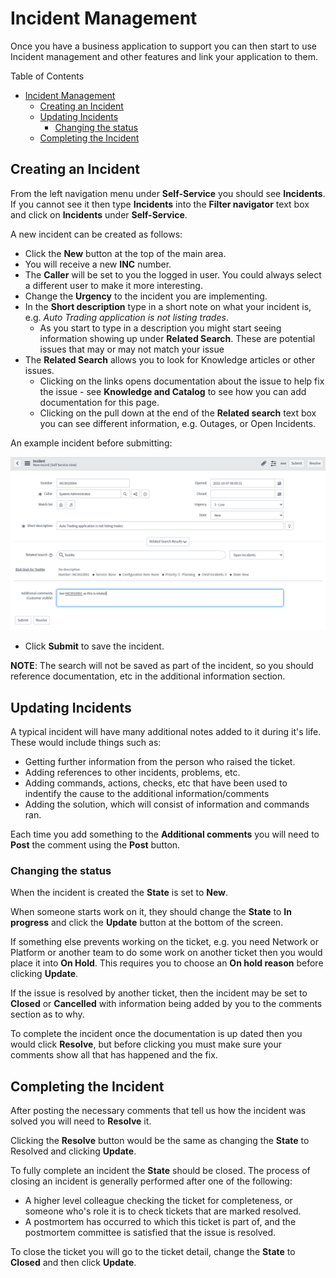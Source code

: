 # Incident Management

Once you have a business application to support you can then start to use Incident management and other features and link your application to them.

Table of Contents
- [Incident Management](#incident-management)
  - [Creating an Incident](#creating-an-incident)
  - [Updating Incidents](#updating-incidents)
    - [Changing the status](#changing-the-status)
  - [Completing the Incident](#completing-the-incident)

## Creating an Incident

From the left navigation menu under **Self-Service** you should see **Incidents**.  If you cannot see it then type **Incidents** into the **Filter navigator** text box and click on **Incidents** under **Self-Service**.

A new incident can be created as follows:

* Click the **New** button at the top of the main area.
* You will receive a new **INC** number.
* The **Caller** will be set to you the logged in user.  You could always select a different user to make it more interesting.
* Change the **Urgency** to the incident you are implementing.
* In the **Short description** type in a short note on what your incident is, e.g. *Auto Trading application is not listing trades*.
  * As you start to type in a description you might start seeing information showing up under **Related Search**.  These are potential issues that may or may not match your issue
* The **Related Search** allows you to look for Knowledge articles or other issues.
  * Clicking on the links opens documentation about the issue to help fix the issue - see **Knowledge and Catalog** to see how you can add documentation for this page.
  * Clicking on the pull down at the end of the **Related search** text box you can see different information, e.g. Outages, or Open Incidents.

An example incident before submitting:

![Incident form](images/Incident.png)

* Click **Submit** to save the incident.

**NOTE**: The search will not be saved as part of the incident, so you should reference documentation, etc in the additional information section.

## Updating Incidents

A typical incident will have many additional notes added to it during it's life.  These would include things such as:

* Getting further information from the person who raised the ticket.
* Adding references to other incidents, problems, etc.
* Adding commands, actions, checks, etc that have been used to indentify the cause to the additional information/comments
* Adding the solution, which will consist of information and commands ran.

Each time you add something to the **Additional comments** you will need to **Post** the comment using the **Post** button.

### Changing the status

When the incident is created the **State** is set to **New**.

When someone starts work on it, they should change the **State** to **In progress** and click the **Update** button at the bottom of the screen.

If something else prevents working on the ticket, e.g. you need Network or Platform or another team to do some work on another ticket then you would place it into **On Hold**.  This requires you to choose an **On hold reason** before clicking **Update**.

If the issue is resolved by another ticket, then the incident may be set to **Closed** or **Cancelled** with information being added by you to the comments section as to why.

To complete the incident once the documentation is up dated then you would click **Resolve**, but before clicking you must make sure your comments show all that has happened and the fix.

## Completing the Incident

After posting the necessary comments that tell us how the incident was solved you will need to **Resolve** it.

Clicking the **Resolve** button would be the same as changing the **State** to Resolved and clicking **Update**.

To fully complete an incident the **State** should be closed.  The process of closing an incident is generally performed after one of the following:

* A higher level colleague checking the ticket for completeness, or someone who's role it is to check tickets that are marked resolved.
* A postmortem has occurred to which this ticket is part of, and the postmortem committee is satisfied that the issue is resolved.

To close the ticket you will go to the ticket detail, change the **State** to **Closed** and then click **Update**.